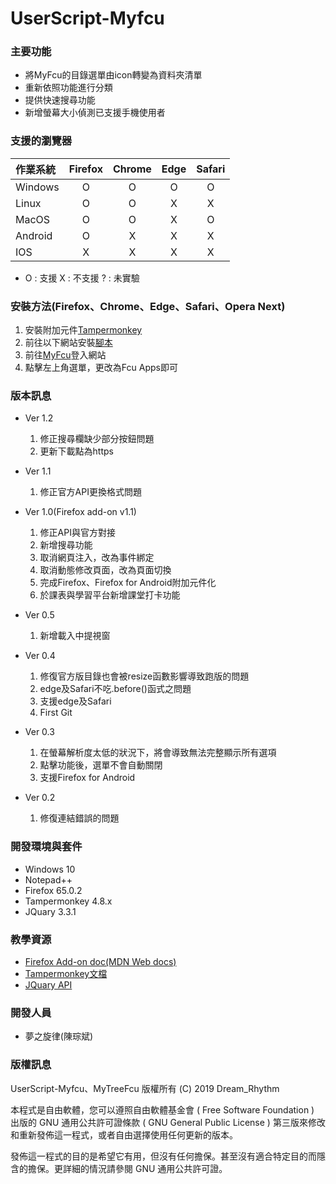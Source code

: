 # UserScript-Myfcu

### 主要功能
- 將MyFcu的目錄選單由icon轉變為資料夾清單
- 重新依照功能進行分類
- 提供快速搜尋功能
- 新增螢幕大小偵測已支援手機使用者

### 支援的瀏覽器

|作業系統|Firefox|Chrome|Edge|Safari|
|:------|:-----:|:-----:|:---:|:---:|
|Windows|O|O|O|O|
|Linux|O|O|X|X|
|MacOS|O|O|X|O|
|Android|O|X|X|X|
|IOS|X|X|X|X|

- O : 支援    X : 不支援  ? : 未實驗 

### 安裝方法(Firefox、Chrome、Edge、Safari、Opera Next)
1. 安裝附加元件[Tampermonkey](https://tampermonkey.net/)  
2. 前往以下網站安裝[腳本](https://nicky.tw/UserScript/Myfcu.user.js)  
3. 前往[MyFcu](https://myfcu.fcu.edu.tw)登入網站  
4. 點擊左上角選單，更改為Fcu Apps即可

### 版本訊息
- Ver 1.2
  1. 修正搜尋欄缺少部分按鈕問題
  2. 更新下載點為https

- Ver 1.1
  1. 修正官方API更換格式問題

- Ver 1.0(Firefox add-on v1.1)
  1. 修正API與官方對接
  2. 新增搜尋功能
  3. 取消網頁注入，改為事件綁定
  4. 取消動態修改頁面，改為頁面切換
  5. 完成Firefox、Firefox for Android附加元件化
  6. 於課表與學習平台新增課堂打卡功能

- Ver 0.5  
  1. 新增載入中提視窗

- Ver 0.4  
  1. 修復官方版目錄也會被resize函數影響導致跑版的問題  
  2. edge及Safari不吃.before()函式之問題  
  3. 支援edge及Safari  
  4. First Git  
  
- Ver 0.3  
  1. 在螢幕解析度太低的狀況下，將會導致無法完整顯示所有選項  
  2. 點擊功能後，選單不會自動關閉  
  3. 支援Firefox for Android  
  
- Ver 0.2  
  1. 修復連結錯誤的問題  
  
### 開發環境與套件
- Windows 10
- Notepad++
- Firefox 65.0.2
- Tampermonkey 4.8.x
- JQuary 3.3.1

### 教學資源
- [Firefox Add-on doc(MDN Web docs)](https://developer.mozilla.org/zh-TW/docs/Mozilla/Add-ons/WebExtensions/What_are_WebExtensions)
- [Tampermonkey文檔](https://tampermonkey.net/documentation.php?ext=dhdg&show=dhdg)
- [JQuary API](https://api.jquery.com/)
  
### 開發人員
- 夢之旋律(陳琮斌)

### 版權訊息
UserScript-Myfcu、MyTreeFcu 版權所有 (C) 2019 Dream_Rhythm

本程式是自由軟體，您可以遵照自由軟體基金會 ( Free Software Foundation ) 出版的 GNU 通用公共許可證條款 ( GNU General Public License ) 第三版來修改和重新發佈這一程式，或者自由選擇使用任何更新的版本。

發佈這一程式的目的是希望它有用，但沒有任何擔保。甚至沒有適合特定目的而隱含的擔保。更詳細的情況請參閱 GNU 通用公共許可證。
